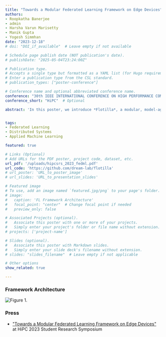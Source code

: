 ```yaml
---
title: "Towards a Modular Federated Learning Framework on Edge Devices"
authors:
- Roopkatha Banerjee
- admin
- Harsha Varun Marisetty
- Manik Gupta
- Yogesh Simmhan
date: "2023-12-18"
# doi: "DOI_if_available"  # Leave empty if not available

# Schedule page publish date (NOT publication's date).
# publishDate: "2025-05-04T23:24:00Z"

# Publication type.
# Accepts a single type but formatted as a YAML list (for Hugo requirements).
# Enter a publication type from the CSL standard.
# publication_types: ["poster-conference"]

# Conference name and optional abbreviated conference name.
conference: "30th IEEE INTERNATIONAL CONFERENCE ON HIGH PERFORMANCE COMPUTING, DATA, & ANALYTICS (2023)"
conference_short: "HiPC"  # Optional

abstract: 'In this poster, we introduce *Flotilla*, a modular, model-agnostic Federated Learning (FL) framework that supports synchronous client-selectoin and agreegatoin strategies, and FL model deployment and training on edge client clusters, with telemetry for advanced systems research.'


tags:
- Federated Learning
- Distributed Systems
- Applied Machine Learning

featured: true

# Links (Optional)
# Add URLs for the PDF poster, project code, dataset, etc.
url_pdf: '/uploads/hipcsrs_2023_fedml.pdf'
url_code: 'https://github.com/dream-lab/flotilla'
# url_poster: 'URL_to_poster_image'
# url_slides: 'URL_to_presentation_slides'

# Featured image
# To use, add an image named `featured.jpg/png` to your page's folder. 
# image:
#   caption: 'FL Framework Architecture'
#   focal_point: "center"  # Change focal point if needed
#   preview_only: false

# Associated Projects (optional).
#   Associate this poster with one or more of your projects.
#   Simply enter your project's folder or file name without extension.
# projects: ['project-name']

# Slides (optional).
#   Associate this poster with Markdown slides.
#   Simply enter your slide deck's filename without extension.
# slides: "slides_filename"  # Leave empty if not applicable

# Other options
show_related: true

---
```

### Framework Architecture
![Figure 1.](publication\conference-paper\hipcsrs_2023_fedml.png)

### Press
* ["Towards a Modular Federated Learning Framework on Edge Devices"](https://2023.hipc.org/srs-2023/#:~:text=Towards%20a%20Modular%20Federated%20Learning%20Framework%20on%20Edge%20Devices) at HiPC 2023 Student Research Symposium
